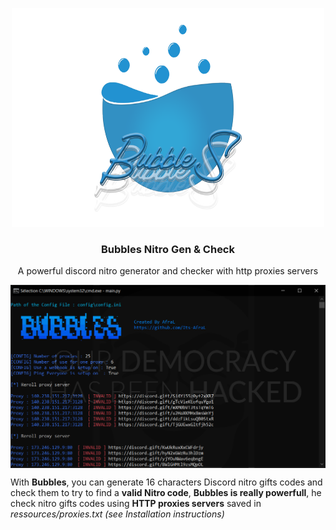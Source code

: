<p align="center">
  <a href="https://github.com/othneildrew/Best-README-Template">
    <img src=".img/Bubbles-Logo.png" alt="Logo" width="500" height="350">
  </a>
  
  <h3 align="center">Bubbles Nitro Gen & Check</h3>

  <p align="center">
    A powerful discord nitro generator and checker with http proxies servers
    <br />
  </p>
</p>

<p align="center">
<img align="center" src=".img/Bubbles.PNG" width="900">
</p>

With **Bubbles**, you can generate 16 characters Discord nitro gifts codes and check them to try to find a **valid Nitro code**, **Bubbles is really powerfull**, he check nitro gifts codes using **HTTP proxies servers** saved in *ressources/proxies.txt (see Installation instructions)*
